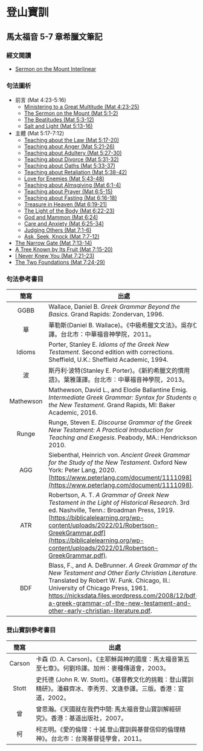 # 登山寶訓

## 馬太福音 5-7 章希臘文筆記

### 經文閱讀
- [Sermon on the Mount Interlinear](SM-4lines.md)


### 句法圖析

- 前言 (Mat 4:23-5:16)
	- [Ministering to a Great Multitude (Mat 4:23-25)](Mat.4.23-25.md)
	- [The Sermon on the Mount (Mat 5:1-2)](Mat.5.1-2.md)
	- [The Beatitudes (Mat 5:3-12)](Mat.5.3-12.md)
	- [Salt and Light (Mat 5:13-16)](Mat.5.13-16.md)
- 主體 (Mat 5:17-7:12)
	- [Teaching about the Law (Mat 5:17-20)](Mat.5.17-20.md)
	- [Teaching about Anger (Mat 5:21-26)](Mat.5.21-26.md)
	- [Teaching about Adultery (Mat 5:27-30)](Mat.5.27-30.md)
	- [Teaching about Divorce (Mat 5:31-32)](Mat.5.31-32.md)
	- [Teaching about Oaths (Mat 5:33-37)](Mat.5.33-37.md)
	- [Teaching about Retaliation (Mat 5:38-42)](Mat.5.38-42.md)
	- [Love for Enemies (Mat 5:43-48)](Mat.5.43-48.md)
	- [Teaching about Almsgiving (Mat 6:1-4)](Mat.6.1-4.md)
	- [Teaching about Prayer (Mat 6:5-15)](Mat.6.5-15.md)
	- [Teaching about Fasting (Mat 6:16-18)](Mat.6.16-18.md)
	- [Treasure in Heaven (Mat 6:19-21)](Mat.6.19-21.md)
	- [The Light of the Body (Mat 6:22-23)](Mat.6.22-23.md)
	- [God and Mammon (Mat 6:24)](Mat.6.24.md)
	- [Care and Anxiety (Mat 6:25-34)](Mat.6.25-34.md)
	- [Judging Others (Mat 7:1-6)](Mat.7.1-6.md)
	- [Ask, Seek, Knock (Mat 7:7-12)](Mat.7.7-12.md)
- [The Narrow Gate (Mat 7:13-14)](Mat.7.13-14.md)
- [A Tree Known by Its Fruit (Mat 7:15-20)](Mat.7.15-20.md)
- [I Never Knew You (Mat 7:21-23)](Mat.7.21-23.md)
- [The Two Foundations (Mat 7:24-29)](Mat.7.24-29.md)


### 句法參考書目
簡寫 | 出處
:------:| --- 
GGBB | Wallace, Daniel B. <em>Greek Grammar Beyond the Basics</em>. Grand Rapids: Zondervan, 1996.
華 | 華勒斯(Daniel B. Wallace)。《中級希臘文文法》。吳存仁譯。台北市：中華福音神學院，2011。
Idioms | Porter, Stanley E. <em>Idioms of the Greek New Testament</em>. Second edition with corrections. Sheffield, U.K.: Sheffield Academic, 1994.
波 | 斯丹利‧波特(Stanley E. Porter)。《新約希臘文的慣用語》。葉雅蓮譯。台北市：中華福音神學院，2013。
Mathewson | Mathewson, David L., and Elodie Ballantine Emig. <em>Intermediate Greek Grammar: Syntax for Students of the New Testament</em>. Grand Rapids, MI: Baker Academic, 2016.
Runge | Runge, Steven E. <em>Discourse Grammar of the Greek New Testament: A Practical Introduction for Teaching and Exegesis</em>. Peabody, MA.: Hendrickson, 2010.
AGG | Siebenthal, Heinrich von. _Ancient Greek Grammar for the Study of the New Testament_. Oxford New York: Peter Lang, 2020. [https://www.peterlang.com/document/1111098](https://www.peterlang.com/document/1111098).
ATR | Robertson, A. T. _A Grammar of Greek New Testament in the Light of Historical Research_. 3rd ed. Nashville, Tenn.: Broadman Press, 1919. [https://biblicalelearning.org/wp-content/uploads/2022/01/Robertson-GreekGrammar.pdf](https://biblicalelearning.org/wp-content/uploads/2022/01/Robertson-GreekGrammar.pdf).
BDF | Blass, F., and A. DeBrunner. _A Greek Grammar of the New Testament and Other Early Christian Literature_. Translated by Robert W. Funk. Chicago, Ill.: University of Chicago Press, 1961. https://nicksdata.files.wordpress.com/2008/12/bdf-a-greek-grammar-of-the-new-testament-and-other-early-christian-literature.pdf.



### 登山寶訓參考書目
簡寫 | 出處
:------:| --- 
Carson | 卡森 (D. A. Carson)。《主耶穌與神的國度：馬太福音第五至七章》。何劉玲譯。加州：麥種傳道會，2003。
Stott | 史托德 (John R. W. Stott)。《基督教文化的挑戰：登山寶訓精研》。潘蘇齊冰、李秀芳、文逢參譯。三版。香港：宣道，2002。
曾 | 曾思瀚。《天國就在我們中間: 馬太福音登山寶訓解經研究》。香港：基道出版社，2007。
柯 | 柯志明。《愛的倫理：十誡.登山寶訓與基督信仰的倫理精神》。台北巿：台灣基督徒學會，2011。






